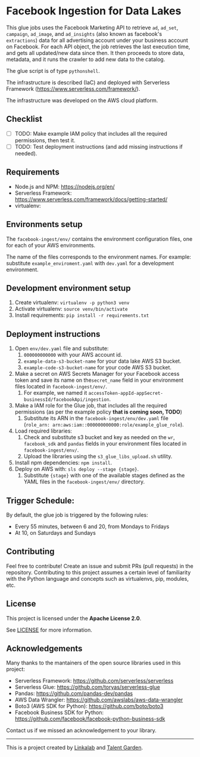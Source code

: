 # Facebook Ingestion for Data Lakes

This glue jobs uses the Facebook Marketing API to retrieve `ad`, `ad_set`, `campaign`, `ad_image`, and `ad_insights` (also known as facebook's `extractions`) data for all advertising account under your business account on Facebook. 
For each API object, the job retrieves the last execution time, and gets all updated/new data since then. It then proceeds to store data, metadata, and it runs the crawler to add new data to the catalog.

The glue script is of type `pythonshell`.

The infrastructure is described (IaC) and deployed with Serverless Framework (https://www.serverless.com/framework/).

The infrastructure was developed on the AWS cloud platform.

## Checklist

- [ ] TODO: Make example IAM policy that includes all the required permissions, then test it.
- [ ] TODO: Test deployment instructions (and add missing instructions if needed).

## Requirements

- Node.js and NPM: https://nodejs.org/en/
- Serverless Framework: https://www.serverless.com/framework/docs/getting-started/
- virtualenv: 

## Environments setup

The `facebook-ingest/env/` contains the environment configuration files, one for each of your AWS environments.

The name of the files corresponds to the environment names. For example: substitute `example_enviroment.yaml` with `dev.yaml` for a development environment.

## Development environment setup

1. Create virtualenv: `virtualenv -p python3 venv`
2. Activate virtualenv: `source venv/bin/activate`
3. Install requirements: `pip install -r requirements.txt`

## Deployment instructions

1. Open `env/dev.yaml` file and substitute:
   1. `000000000000` with your AWS account id.
   2. `example-data-s3-bucket-name` for your data lake AWS S3 bucket.
   3. `example-code-s3-bucket-name` for your code AWS S3 bucket.
2. Make a secret on AWS Secrets Manager for your Facebook access token and save its name on the`secret_name` field in your environment files located in `facebook-ingest/env/`.
   1. For example, we named it `accessToken-appId-appSecret-businessId/facebookApi/ingestion`.
3. Make a IAM role for the Glue job, that includes all the required permissions (as per the example policy **that is coming soon, TODO**)
   1. Substitute its ARN in the `facebook-ingest/env/dev.yaml` file (`role_arn: arn:aws:iam::000000000000:role/example_glue_role`).
4. Load required libraries:
   1. Check and substitute s3 bucket and key as needed on the `wr`, `facebook_sdk` and `pandas` fields in your environment files located in `facebook-ingest/env/`.
   2. Upload the libraries using the `s3_glue_libs_upload.sh` utility.
5. Install npm dependencies: `npm install`.
6. Deploy on AWS with: `sls deploy --stage {stage}`.
   1. Substitute `{stage}` with one of the available stages defined as the YAML files in the `facebook-ingest/env/` directory.

## Trigger Schedule:

By default, the glue job is triggered by the following rules:

- Every 55 minutes, between 6 and 20, from Mondays to Fridays
- At 10, on Saturdays and Sundays

## Contributing

Feel free to contribute! Create an issue and submit PRs (pull requests) in the repository. Contributing to this project assumes a certain level of familiarity with the Python language and concepts such as virtualenvs, pip, modules, etc.

## License

This project is licensed under the **Apache License 2.0**.

See [LICENSE](LICENSE) for more information.

## Acknowledgements

Many thanks to the mantainers of the open source libraries used in this project:

- Serverless Framework: https://github.com/serverless/serverless
- Serverless Glue: https://github.com/toryas/serverless-glue
- Pandas: https://github.com/pandas-dev/pandas
- AWS Data Wrangler: https://github.com/awslabs/aws-data-wrangler
- Boto3 (AWS SDK for Python): https://github.com/boto/boto3
- Facebook Business SDK for Python: https://github.com/facebook/facebook-python-business-sdk

Contact us if we missed an acknowledgement to your library.

---

This is a project created by [Linkalab](https://linkalab.it) and [Talent Garden](https://talentgarden.org).
